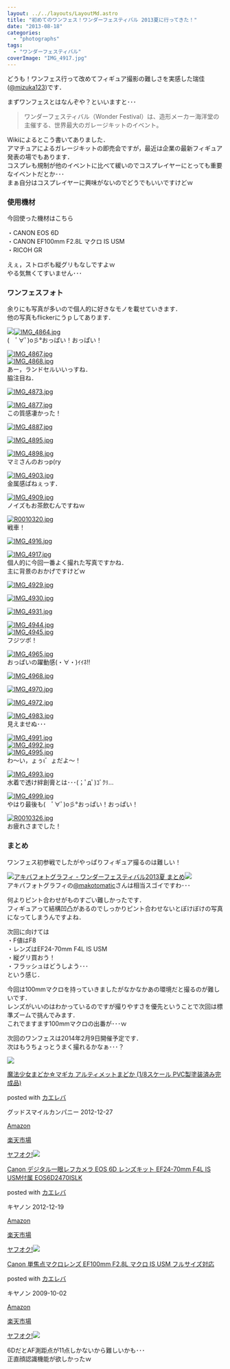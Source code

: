 ```yaml
---
layout: ../../layouts/LayoutMd.astro
title: "初めてのワンフェス！ワンダーフェスティバル 2013夏に行ってきた！"
date: "2013-08-18"
categories: 
  - "photographs"
tags: 
  - "ワンダーフェスティバル"
coverImage: "IMG_4917.jpg"
---
```


どうも！ワンフェス行って改めてフィギュア撮影の難しさを実感した瑞佳([@mizuka123](https://twitter.com/mizuka123))です．

まずワンフェスとはなんぞや？といいますと･･･

> ワンダーフェスティバル（Wonder Festival）は、造形メーカー海洋堂の主催する、世界最大のガレージキットのイベント。

Wikiによるとこう書いてありました．  
アマチュアによるガレージキットの即売会ですが，最近は企業の最新フィギュア発表の場でもあります．  
コスプレも規制が他のイベントに比べて緩いのでコスプレイヤーにとっても重要なイベントだとか･･･  
まぁ自分はコスプレイヤーに興味がないのでどうでもいいですけどｗ

### 使用機材

今回使った機材はこちら

・CANON EOS 6D  
・CANON EF100mm F2.8L マクロ IS USM  
・RICOH GR

えぇ，ストロボも縦グリもなしですよｗ  
やる気無くてすいません･･･

### ワンフェスフォト

余りにも写真が多いので個人的に好きなモノを載せていきます．  
他の写真もflickerにうｐしてあります．

[![](/wp/images/IMG_4864.jpg)![IMG_4864.jpg](/wp/images/9492597868_e93197e556_b.jpg)](http://www.flickr.com/photos/mizuka123/sets/72157635036607240/)  
(　ﾟ∀ﾟ)o彡°おっぱい！おっぱい！

[![IMG_4867.jpg](/wp/images/9492598748_13faf99769_b.jpg)](http://www.flickr.com/photos/67522130@N08/9492598748/ "IMG_4867.jpg")  
[![IMG_4868.jpg](/wp/images/9492599522_87beb36b0c_b.jpg)](http://www.flickr.com/photos/67522130@N08/9492599522/ "IMG_4868.jpg")  
あー，ランドセルいいっすね．  
脇注目ね．

[![IMG_4873.jpg](/wp/images/9489805631_05f0c4fd94_b.jpg)](http://www.flickr.com/photos/67522130@N08/9489805631/ "IMG_4873.jpg")

[![IMG_4877.jpg](/wp/images/9489807493_76c20e7c73_b.jpg)](http://www.flickr.com/photos/67522130@N08/9489807493/ "IMG_4877.jpg")  
この質感凄かった！

[![IMG_4887.jpg](/wp/images/9492605706_ed10f3eda5_b.jpg)](http://www.flickr.com/photos/67522130@N08/9492605706/ "IMG_4887.jpg")

[![IMG_4895.jpg](/wp/images/9489812673_a15e1cd738_b.jpg)](http://www.flickr.com/photos/67522130@N08/9489812673/ "IMG_4895.jpg")

[![IMG_4898.jpg](/wp/images/9492612278_db27d8bc9b_b.jpg)](http://www.flickr.com/photos/67522130@N08/9492612278/ "IMG_4898.jpg")  
マミさんのおっp(ry

[![IMG_4903.jpg](/wp/images/9489822065_db5f8891bb_b.jpg)](http://www.flickr.com/photos/67522130@N08/9489822065/ "IMG_4903.jpg")  
金属感ぱねぇっす．

[![IMG_4909.jpg](/wp/images/9492624990_5ee62d7e36_b.jpg)](http://www.flickr.com/photos/67522130@N08/9492624990/ "IMG_4909.jpg")  
ノイズもお茶飲むんですねｗ

[![R0010320.jpg](/wp/images/9492627932_4c3072c4ba_b.jpg)](http://www.flickr.com/photos/67522130@N08/9492627932/ "R0010320.jpg")  
戦車！

[![IMG_4916.jpg](/wp/images/9492630562_b23edbf9d7_b.jpg)](http://www.flickr.com/photos/67522130@N08/9492630562/ "IMG_4916.jpg")

[![IMG_4917.jpg](/wp/images/9489834963_ddf52388b5_b.jpg)](http://www.flickr.com/photos/67522130@N08/9489834963/ "IMG_4917.jpg")  
個人的に今回一番よく撮れた写真ですかね．  
主に背景のおかげですけどｗ

[![IMG_4929.jpg](/wp/images/9492637822_b37bb02eb7_b.jpg)](http://www.flickr.com/photos/67522130@N08/9492637822/ "IMG_4929.jpg")

[![IMG_4930.jpg](/wp/images/9489842293_977de79785_b.jpg)](http://www.flickr.com/photos/67522130@N08/9489842293/ "IMG_4930.jpg")

[![IMG_4931.jpg](/wp/images/9489843169_a9f7924da2_b.jpg)](http://www.flickr.com/photos/67522130@N08/9489843169/ "IMG_4931.jpg")

[![IMG_4944.jpg](/wp/images/9492647872_e8fb30410c_b.jpg)](http://www.flickr.com/photos/67522130@N08/9492647872/ "IMG_4944.jpg")  
[![IMG_4945.jpg](/wp/images/9489852431_5f0857634f_b.jpg)](http://www.flickr.com/photos/67522130@N08/9489852431/ "IMG_4945.jpg")  
フジツボ！

[![IMG_4965.jpg](/wp/images/9489867973_b83ee63720_b.jpg)](http://www.flickr.com/photos/67522130@N08/9489867973/ "IMG_4965.jpg")  
おっぱいの躍動感(・∀・)ｲｲﾈ!!

[![IMG_4968.jpg](/wp/images/9492667378_276488da0b_b.jpg)](http://www.flickr.com/photos/67522130@N08/9492667378/ "IMG_4968.jpg")

[![IMG_4970.jpg](/wp/images/9489872929_e7c9e17880_b.jpg)](http://www.flickr.com/photos/67522130@N08/9489872929/ "IMG_4970.jpg")

[![IMG_4972.jpg](/wp/images/9489873953_ece0f81b6d_b.jpg)](http://www.flickr.com/photos/67522130@N08/9489873953/ "IMG_4972.jpg")

[![IMG_4983.jpg](/wp/images/9489881247_1f4fe4e044_b.jpg)](http://www.flickr.com/photos/67522130@N08/9489881247/ "IMG_4983.jpg")  
見えませぬ･･･

[![IMG_4991.jpg](/wp/images/9489885685_61e2e0c861_b.jpg)](http://www.flickr.com/photos/67522130@N08/9489885685/ "IMG_4991.jpg")  
[![IMG_4992.jpg](/wp/images/9489886961_a774fd52c7_b.jpg)](http://www.flickr.com/photos/67522130@N08/9489886961/ "IMG_4992.jpg")  
[![IMG_4995.jpg](/wp/images/9492685676_fa913cb384_b.jpg)](http://www.flickr.com/photos/67522130@N08/9492685676/ "IMG_4995.jpg")  
わ～い，ょぅι゛ょだよ～！

[![IMG_4993.jpg](/wp/images/9489887881_d07837bea1_b.jpg)](http://www.flickr.com/photos/67522130@N08/9489887881/ "IMG_4993.jpg")  
水着で透け絆創膏とは･･･(；ﾟдﾟ)ｺﾞｸﾘ…

[![IMG_4999.jpg](/wp/images/9492688302_7e40f0b2ce_b.jpg)](http://www.flickr.com/photos/67522130@N08/9492688302/ "IMG_4999.jpg")  
やはり最後も(　ﾟ∀ﾟ)o彡°おっぱい！おっぱい！

[![R0010326.jpg](/wp/images/9489894711_aae9a46e50_b.jpg)](http://www.flickr.com/photos/67522130@N08/9489894711/ "R0010326.jpg")  
お疲れさまでした！

### まとめ

ワンフェス初参戦でしたがやっぱりフィギュア撮るのは難しい！

[![](http://capture.heartrails.com/150x130/shadow?http://www.akibaphotography.net/archives/4229)](http://www.akibaphotography.net/archives/4229)[アキバフォトグラフィ - ワンダーフェスティバル2013夏 まとめ](http://www.akibaphotography.net/archives/4229)[![](http://b.hatena.ne.jp/entry/image/http://www.akibaphotography.net/archives/4229)](http://b.hatena.ne.jp/entry/http://www.akibaphotography.net/archives/4229)  
アキバフォトグラフィの[@makotomatic](https://twitter.com/makotomatic)さんは相当スゴイですわ･･･

何よりピント合わせがものすごい難しかったです．  
フィギュアって結構凹凸があるのでしっかりピント合わせないとぼけぼけの写真になってしまうんですよね．

次回に向けては  
・F値はF8  
・レンズはEF24-70mm F4L IS USM  
・縦グリ買おう！  
・フラッシュはどうしよう･･･  
という感じ．

今回は100mmマクロを持っていきましたがなかなかあの環境だと撮るのが難しいです．  
レンズがいいのはわかっているのですが撮りやすさを優先ということで次回は標準ズームで挑んでみます．  
これでますます100mmマクロの出番が･･･ｗ

次回のワンフェスは2014年2月9日開催予定です．  
次はもうちょっとうまく撮れるかなぁ･･･？

[![](/wp/images/51vSYmlo35L._SL160_.jpg)](https://www.amazon.co.jp/exec/obidos/ASIN/B0089IW922/mizuka123-22/ref=nosim/)

[魔法少女まどか☆マギカ アルティメットまどか (1/8スケール PVC製塗装済み完成品)](https://www.amazon.co.jp/exec/obidos/ASIN/B0089IW922/mizuka123-22/ref=nosim/)

posted with [カエレバ](http://kaereba.com)

グッドスマイルカンパニー 2012-12-27

[Amazon](http://www.amazon.co.jp/gp/search?keywords=%83%7D%83M%83J%20%83A%83%8B%83e%83B%83%81%83b%83g&__mk_ja_JP=%83J%83%5E%83J%83i&tag=mizuka123-22 "アマゾン")

[楽天市場](http://hb.afl.rakuten.co.jp/hgc/032b53ee.4b34c5ee.0f4a541e.f440145e/?pc=http%3A%2F%2Fsearch.rakuten.co.jp%2Fsearch%2Fmall%2F%25E3%2583%259E%25E3%2582%25AE%25E3%2582%25AB%2520%25E3%2582%25A2%25E3%2583%25AB%25E3%2583%2586%25E3%2582%25A3%25E3%2583%25A1%25E3%2583%2583%25E3%2583%2588%2F-%2Ff.1-p.1-s.1-sf.0-st.A-v.2%3Fx%3D0%26scid%3Daf_ich_link_urltxt%26m%3Dhttp%3A%2F%2Fm.rakuten.co.jp%2F "楽天市場")

[ヤフオク!![](/wp/images/51mqBe9RG4L._SL160_.jpg)](//ck.jp.ap.valuecommerce.com/servlet/referral?sid=3066752&pid=881990645&vc_url=http%3A%2F%2Fauctions.search.yahoo.co.jp%2Fsearch%3Fvo%3D%26ve%3D%26auccat%3D0%26aucminprice%3D%26aucmaxprice%3D%26aucmin_bidorbuy_price%3D%26aucmax_bidorbuy_price%3D%26loc_cd%3D0%26abatch%3D0%26istatus%3D0%26filtered%3D1%26ei%3DUTF-8%26tab_ex%3Dcommerce%26va%3D%25E3%2583%259E%25E3%2582%25AE%25E3%2582%25AB%2520%25E3%2582%25A2%25E3%2583%25AB%25E3%2583%2586%25E3%2582%25A3%25E3%2583%25A1%25E3%2583%2583%25E3%2583%2588 "ヤフオク!")

[Canon デジタル一眼レフカメラ EOS 6D レンズキット EF24-70mm F4L IS USM付属 EOS6D2470ISLK](https://www.amazon.co.jp/exec/obidos/ASIN/B00A2I0RVC/mizuka123-22/ref=nosim/)

posted with [カエレバ](http://kaereba.com)

キヤノン 2012-12-19

[Amazon](http://www.amazon.co.jp/gp/search?keywords=EF24-70mm%20F4L%20EOS6D2470ISLK&__mk_ja_JP=%83J%83%5E%83J%83i&tag=mizuka123-22 "アマゾン")

[楽天市場](http://hb.afl.rakuten.co.jp/hgc/032b53ee.4b34c5ee.0f4a541e.f440145e/?pc=http%3A%2F%2Fsearch.rakuten.co.jp%2Fsearch%2Fmall%2FEF24-70mm%2520F4L%2520EOS6D2470ISLK%2F-%2Ff.1-p.1-s.1-sf.0-st.A-v.2%3Fx%3D0%26scid%3Daf_ich_link_urltxt%26m%3Dhttp%3A%2F%2Fm.rakuten.co.jp%2F "楽天市場")

[ヤフオク!![](/wp/images/4160ZE5ed2L._SL160_.jpg)](//ck.jp.ap.valuecommerce.com/servlet/referral?sid=3066752&pid=881990645&vc_url=http%3A%2F%2Fauctions.search.yahoo.co.jp%2Fsearch%3Fvo%3D%26ve%3D%26auccat%3D0%26aucminprice%3D%26aucmaxprice%3D%26aucmin_bidorbuy_price%3D%26aucmax_bidorbuy_price%3D%26loc_cd%3D0%26abatch%3D0%26istatus%3D0%26filtered%3D1%26ei%3DUTF-8%26tab_ex%3Dcommerce%26va%3DEF24-70mm%2520F4L%2520EOS6D2470ISLK "ヤフオク!")

[Canon 単焦点マクロレンズ EF100mm F2.8L マクロ IS USM フルサイズ対応](https://www.amazon.co.jp/exec/obidos/ASIN/B002NEFLD2/mizuka123-22/ref=nosim/)

posted with [カエレバ](http://kaereba.com)

キヤノン 2009-10-02

[Amazon](http://www.amazon.co.jp/gp/search?keywords=EF100mm%20F2.8L&__mk_ja_JP=%83J%83%5E%83J%83i&tag=mizuka123-22 "アマゾン")

[楽天市場](http://hb.afl.rakuten.co.jp/hgc/032b53ee.4b34c5ee.0f4a541e.f440145e/?pc=http%3A%2F%2Fsearch.rakuten.co.jp%2Fsearch%2Fmall%2FEF100mm%2520F2.8L%2F-%2Ff.1-p.1-s.1-sf.0-st.A-v.2%3Fx%3D0%26scid%3Daf_ich_link_urltxt%26m%3Dhttp%3A%2F%2Fm.rakuten.co.jp%2F "楽天市場")

[ヤフオク!![](//ad.jp.ap.valuecommerce.com/servlet/gifbanner?sid=3066752&pid=881990645)](//ck.jp.ap.valuecommerce.com/servlet/referral?sid=3066752&pid=881990645&vc_url=http%3A%2F%2Fauctions.search.yahoo.co.jp%2Fsearch%3Fvo%3D%26ve%3D%26auccat%3D0%26aucminprice%3D%26aucmaxprice%3D%26aucmin_bidorbuy_price%3D%26aucmax_bidorbuy_price%3D%26loc_cd%3D0%26abatch%3D0%26istatus%3D0%26filtered%3D1%26ei%3DUTF-8%26tab_ex%3Dcommerce%26va%3DEF100mm%2520F2.8L "ヤフオク!")

6DだとAF測距点が11点しかないから難しいかも･･･  
正直顔認識機能が欲しかったｗ
